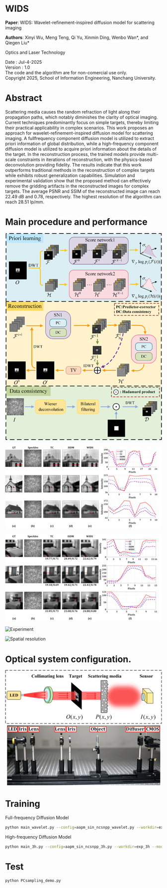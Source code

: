 # WIDS

**Paper**: WIDS: Wavelet-refinement-inspired diffusion model for scattering imaging

**Authors**: Xinyi Wu, Meng Teng, Qi Yu, Xinmin Ding, Wenbo Wan*, and Qiegen Liu*   

Optics and Laser Technology     

Date : Jul-4-2025  
Version : 1.0  
The code and the algorithm are for non-comercial use only.  
Copyright 2025, School of Information Engineering, Nanchang University.  
# Abstract
Scattering media causes the random refraction of light along their propagation paths, which notably diminishes the clarity of optical imaging. Current techniques predominantly focus on simple targets, thereby limiting their practical applicability in complex scenarios. This work proposes an approach for wavelet-refinement-inspired diffusion model for scattering imaging. A fullfrequency component diffusion model is utilized to extract priori information of global distribution, while a high-frequency component diffusion model is utilized to acquire priori information about the details of the target. In the reconstruction process, the trained models provide multi-scale constraints in iterations of reconstruction, with the physics-based deconvolution providing fidelity. The results indicate that this work outperforms traditional methods in the reconstruction of complex targets while exhibits robust generalization capabilities. Simulation and experimental validation show that the proposed method can effectively remove the gridding artifacts in the reconstructed images for complex targets. The average PSNR and SSIM of the reconstructed image can reach 22.49 dB and 0.78, respectively. The highest resolution of the algorithm can reach 28.51 lp/mm.

# Main procedure and performance
![Flowchart of WIDS](/Figures/4.png "Main procedure and performance")

![Simulation](/Figures/2.png "Main procedure and performance")

![Simulation_crossdata](/Figures/1.png "Main procedure and performance")

![Experiment](/Figures/5.png "Main procedure and performance")

![Spatial resolution](/Figures/3.png "Main procedure and performance")

# Optical system configuration.
![Structural diagram](/Figures/7.png "Optical system configuration")
![Imaging system](/Figures/6.png "Optical system configuration")

# Training
Full-frequency Diffusion Model
```bash
python main_wavelet.py --config=aapm_sin_ncsnpp_wavelet.py --workdir=exp_wavelet --mode=train --eval_folder=result
```

High-frequency Diffusion Model 
```bash
python main_3h.py --config=aapm_sin_ncsnpp_3h.py --workdir=exp_3h --mode=train --eval_folder=result
```
# Test
```bash
python PCsampling_demo.py
```

